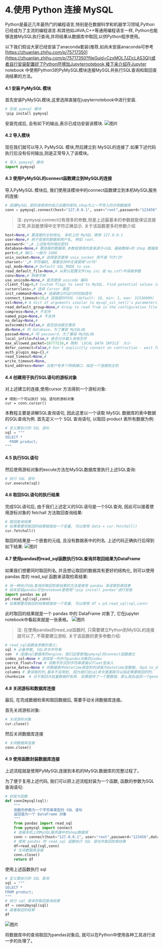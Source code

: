 # 4.使用 Python 连接 MySQL

Python是最近几年最热门的编程语言,特别是在数据科学和机器学习领域,Python已经成为了主流的编程语言.和其他如JAVA,C++等通用编程语言一样, Python也能够连接MySQL执行查询,并将结果从数据库中取回,以供Python程序使用。

以下我们假设大家已经安装了anaconda套装(推荐,如尚未安装anaconda可参考[https://zhuanlan.zhihu.com/p/75717350](https://zhuanlan.zhihu.com/p/75717350?fileGuid=CzxMOL7JZicLAS3Q))或者自行安装配置好了Python环境加Jupyternotebook,接下来介绍在Jupyter notebook 中使用Python3的PyMySQL模块连接MySQL并执行SQL查询和取回查询结果的方法。

#### 4.1 安装 PyMySQL 模块

首先安装PyMySQL模块,这里选择直接在jupyternotebook中进行安装.

```python
# 安装 pymsql 模块
!pip install pymysql
```
安装完成后, 会有如下的输出,表示已成功安装该模块.
![图片](https://uploader.shimo.im/f/fDmDoys19eYZi4Ja.png!thumbnail?fileGuid=CzxMOL7JZicLAS3Q)

#### 4.2 导入模块

现在我们就可以导入 PyMySQL 模块,然后建立到 MySQL的连接了.如果下述代码执行后没有任何输出,则是正常导入了该模块。

```python
# 导入 pymysql 模块
import pymysql
```
#### 4.3 使用PyMySQL的connect函数建立到MySQL的连接

导入PyMySQL 模块后, 我们使用该模块中的connect函数建立到本机MySQL服务的连接:

```python
# 连接MySQL.密码请使用你自己设置的密码,shop为上一节导入的示例数据库
conn = pymysql.connect(host="127.0.0.1", user="root",password="123456",database="shop",charset="utf8")
```
>注:
>pymysql.connect()有很多的参数,但是上述最基本的参数就能保证连接正常,并且能使得中文字符正确显示.
>关于该函数更多的参数介绍
```python
host=None,# 要连接的主机地址, 本机上的 MySQL 使用 127.0.0.1
user=None,# 用于登录的数据库用户名, 例如 root.
password='',# 上述账号的相应密码
database=None,# 要连接的数据库,本教程使用的是来源于<SQL 基础教程>的 shop 数据库
port=0,# 端口，一般为 3306
unix_socket=None,# 选择是否要用 unix_socket 而不是 TCP/IP
charset='',# 字符编码, 需要支持中文请使用"utf8"
sql_mode=None,# Default SQL_MODE to use.
read_default_file=None,# 从默认配置文件(my.ini 或 my.cnf)中读取参数
conv=None,# 转换字典
use_unicode=None,# 是否使用 unicode 编码
client_flag=0,# Custom flags to send to MySQL. Find potential values in constants.CLIENT.
cursorclass=,# 选择 Cursor 类型
init_command=None,# 连接建立时运行的初始语句
connect_timeout=10,# 连接超时时间，(default: 10, min: 1, max: 31536000)
ssl=None,# A dict of arguments similar to mysql_ssl_set()'s parameters.For now the capath and cipher arguments are not supported.
read_default_group=None,# Group to read from in the configuration file.
compress=None,# 不支持
named_pipe=None,# 不支持
no_delay=None,#
autocommit=False,# 是否自动提交事务
db=None,# 同 database，为了兼容 MySQLdb
passwd=None,# 同 password，为了兼容 MySQLdb
local_infile=False,# 是否允许载入本地文件
max_allowed_packet=16777216,# 限制 `LOCAL DATA INFILE` 大小
defer_connect=False,# Don't explicitly connect on contruction - wait for connect call.
auth_plugin_map={},#
read_timeout=None,#
write_timeout=None,
bind_address=None# 当客户有多个网络接口，指定一个连接到主机
```
#### 4.4 创建用于执行SQL语句的游标对象

对上述建立的连接,使用cursor 方法得到一个游标对象:

```
# 得到一个可以执行 SQL 语句的游标对象
cur = conn.cursor()
```
本教程主要是讲解SQL查询语句, 因此这里以一个读取 MySQL 数据库的表中数据的SQL查询为例. 首先定义一个 SQL 查询语句, 以取回 product 表所有数据为例:

```python
# 定义要执行的 SQL 语句
sql = """
SELECT *
  FROM product;
"""
```
#### 4.5 执行SQL语句

然后使用游标对象的excute方法在MySQL数据库里执行上述SQL查询:

```python
# 执行 SQL 语句
cur.execute(sql)
```
#### 4.6 取回SQL语句的执行结果

完成SQL语句后, 由于我们上述定义的SQL语句是一个SQL查询, 因此可以接着使用游标对象的 fetchall 方法取回查询结果:

```python
# 取回查询结果 
# 如果需要将取回的结果赋值给一个变量, 可以使用 data = cur.fetchall()
cur.fetchall()
```
取回的结果是一个嵌套的元组, 且没有数据表中的列名. 上述代码正确执行后得到如下结果:
![图片](https://uploader.shimo.im/f/vw4N03QEZtmath8t.png!thumbnail?fileGuid=CzxMOL7JZicLAS3Q)

#### 4.7 使用pandas的read_sql函数执行SQL查询并取回结果为DataFrame

如果我们想要同时取回列名, 并且想让取回的数据具有更好的结构化, 则可以使用 pandas 库的 read_sql 函数来读取检索结果:

```python
# 另一种执行SQL查询并取回检索结果的方法是使用 pandas 库读取检索结果
# 如未安装pandas可在notebook里使用"!pip install pandas"进行安装
import pandas as pd
pd.read_sql(sql,conn)
# 如果需要将取回的结果赋值给一个变量, 可以使用 df = pd.read_sql(sql,conn)
```
此时取回的结果就是一个 pandas 中的 DataFrame 对象了, 它在jupyter notebook中看起来就是一张表格。
![图片](https://uploader.shimo.im/f/pCcAkhG9B75q49R8.png!thumbnail?fileGuid=CzxMOL7JZicLAS3Q)

>注:
>在使用pandas的read_sql函数时, 只需要建立Python到MySQL的连接就可以了, 不需要建立游标.
>关于该函数的更多参数介绍:
```python
# read_sql函数各参数的意义:
sql # 必备参数, SQL命令字符串
con  # 连接sql数据库的engine，我们这里使用pymysql的connect函数建立
index_col=None # 选择某一列作为pandas对象的index
coerce_float=True # 将数字形式的字符串直接以float型读入
parse_dates=None # 将数据表中datetime类型的列读取为datetime型数据，与pd.to_datetime 功能类似. 可直接提供需要转换的列名然后以默认的日期形式转换, 也可以用字典的格式提供列名和转换的日期格式，比如{列名A: 时间日期格式1, 列名B: 时间日期格式2}, 其中的时间日期格式需要是合法的格式, 例如:"%Y:%m:%H:%M:%S".
columns # 要读取的列,基本不会用到, 因为我们在sql命令里面就可以指定需要取回的列.
chunksize  # 对于取回大批量数据时有用. 如果提供了一个整数值，那么就会返回一个generator，每次输出的行数就等于你指定的该参数的值.
```
#### 4.8 关闭游标和数据库连接

最后, 在完成数据检索和取回数据后, 需要手动关闭数据库连接。

首先关闭游标对象:

```python
# 关闭游标对象
cur.close()
```
然后关闭数据库连接
```python
# 关闭数据库连接
conn.close()
```
#### 4.9 使用函数封装数据库连接

上述流程就是使用PyMySQL连接到本机的MySQL数据库的完整过程了。

为了便于复用上述代码, 我们可以把上述流程封装为一个函数, 函数的参数为SQL查询语句:

```python
# 封装为函数
def conn2mysql(sql):
    """
    函数的参数为一个字符串类型的 SQL 语句
    返回值为一个 DataFrame 对象
    """
    from pandas import read_sql
    from pymysql import connect
    # 连接本机上的MySQL服务器中的shop数据库
    conn = connect(host="127.0.0.1", user="root",password="123456",database="shop",charset="utf8")
    # 使用 pandas 的 read_sql 函数执行 SQL 语句并取回检索结果
    df=read_sql(sql,conn)
    # 关闭数据库连接
    conn.close()
    return df
```
使用上述函数执行 sql
```python
# 定义要执行的 SQL 查询
sql = """
SELECT *
FROM product;
"""
# 执行 sql 查询并取回查询结果
df = conn2mysql(sql)
# 查看取回的结果
df
```
![图片](https://uploader.shimo.im/f/FGvJLOWVp46GWF9T.png!thumbnail?fileGuid=CzxMOL7JZicLAS3Q)

将数据库中的查询取回为pandas对象后, 就可以在Python中使用各种工具进行进一步的处理了。

